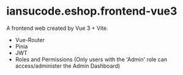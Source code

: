 # iansucode.eshop.frontend-vue3

A frontend web created by Vue 3 + Vite.
+ Vue-Router
+ Pinia
+ JWT
+ Roles and Permissions (Only users with the 'Admin' role can access/administer the Admin Dashboard)

